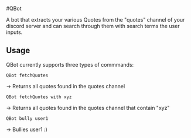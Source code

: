 #QBot 

A bot that extracts your various Quotes from the "quotes" channel of your discord server and can search through them with search terms the user inputs.

<h2>Usage</h2>

QBot currently supports three types of commmands:

```
QBot fetchQuotes
```

-> Returns all quotes found in the quotes channel

```
QBot fetchQuotes with xyz
```

-> Returns all quotes found in the quotes channel that contain "xyz"

```
QBot bully user1
```

-> Bullies user1 :)





